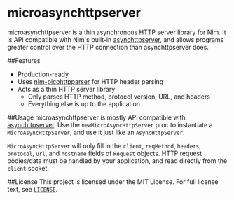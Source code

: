 # microasynchttpserver
microasynchttpserver is a thin asynchronous HTTP server library for Nim. It is
API compatible with Nim's built-in
[asynchttpserver](https://github.com/nim-lang/Nim/blob/devel/lib/pure/asynchttpserver.nim),
and allows programs greater control over the HTTP connection than
asynchttpserver does.

##Features
* Production-ready
* Uses
  [nim-picohttpparser](https://github.com/philip-wernersbach/nim-picohttpparser)
  for HTTP header parsing
* Acts as a thin HTTP server library
    * Only parses HTTP method, protocol version, URL, and headers
    * Everything else is up to the application

##Usage
microasynchttpserver is mostly API compatible with
[asynchttpserver](https://github.com/nim-lang/Nim/blob/devel/lib/pure/asynchttpserver.nim).
Use the `newMicroAsyncHttpServer` proc to instantiate a `MicroAsyncHttpServer`,
and use it just like an `AsyncHttpServer`.

`MicroAsyncHttpServer` will only fill in the `client`, `reqMethod`, `headers`,
`protocol`, `url`, and `hostname` fields of `Request` objects. HTTP request
bodies/data must be handled by your application, and read directly from the
`client` socket.

##License
This project is licensed under the MIT License. For full license text, see
[`LICENSE`](LICENSE).
